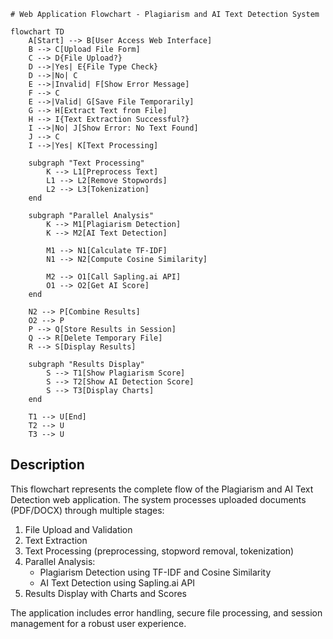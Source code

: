 ```mermaid
# Web Application Flowchart - Plagiarism and AI Text Detection System

flowchart TD
    A[Start] --> B[User Access Web Interface]
    B --> C[Upload File Form]
    C --> D{File Upload?}
    D -->|Yes| E{File Type Check}
    D -->|No| C
    E -->|Invalid| F[Show Error Message]
    F --> C
    E -->|Valid| G[Save File Temporarily]
    G --> H[Extract Text from File]
    H --> I{Text Extraction Successful?}
    I -->|No| J[Show Error: No Text Found]
    J --> C
    I -->|Yes| K[Text Processing]
    
    subgraph "Text Processing"
        K --> L1[Preprocess Text]
        L1 --> L2[Remove Stopwords]
        L2 --> L3[Tokenization]
    end
    
    subgraph "Parallel Analysis"
        K --> M1[Plagiarism Detection]
        K --> M2[AI Text Detection]
        
        M1 --> N1[Calculate TF-IDF]
        N1 --> N2[Compute Cosine Similarity]
        
        M2 --> O1[Call Sapling.ai API]
        O1 --> O2[Get AI Score]
    end
    
    N2 --> P[Combine Results]
    O2 --> P
    P --> Q[Store Results in Session]
    Q --> R[Delete Temporary File]
    R --> S[Display Results]
    
    subgraph "Results Display"
        S --> T1[Show Plagiarism Score]
        S --> T2[Show AI Detection Score]
        S --> T3[Display Charts]
    end
    
    T1 --> U[End]
    T2 --> U
    T3 --> U
```

## Description

This flowchart represents the complete flow of the Plagiarism and AI Text Detection web application. The system processes uploaded documents (PDF/DOCX) through multiple stages:

1. File Upload and Validation
2. Text Extraction
3. Text Processing (preprocessing, stopword removal, tokenization)
4. Parallel Analysis:
   - Plagiarism Detection using TF-IDF and Cosine Similarity
   - AI Text Detection using Sapling.ai API
5. Results Display with Charts and Scores

The application includes error handling, secure file processing, and session management for a robust user experience. 